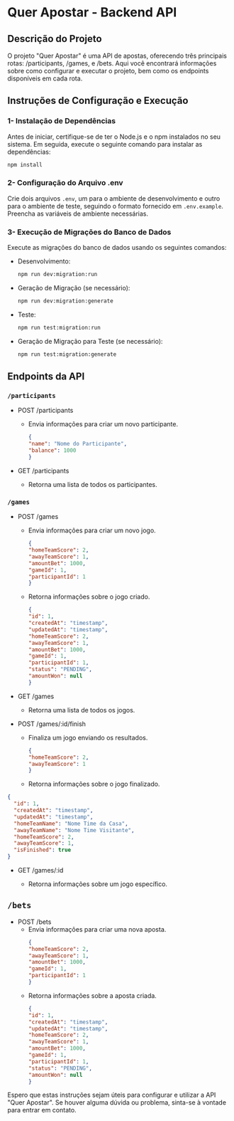 
# Quer Apostar - Backend API

## Descrição do Projeto
O projeto "Quer Apostar" é uma API de apostas, oferecendo três principais rotas: /participants, /games, e /bets. Aqui você encontrará informações sobre como configurar e executar o projeto, bem como os endpoints disponíveis em cada rota.

## Instruções de Configuração e Execução
### 1- Instalação de Dependências

Antes de iniciar, certifique-se de ter o Node.js e o npm instalados no seu sistema. Em seguida, execute o seguinte comando para instalar as dependências:

```bash 
npm install 
```

### 2- Configuração do Arquivo .env

Crie dois arquivos ```.env```, um para o ambiente de desenvolvimento e outro para o ambiente de teste, seguindo o formato fornecido em ```.env.example```. Preencha as variáveis de ambiente necessárias.

### 3- Execução de Migrações do Banco de Dados

Execute as migrações do banco de dados usando os seguintes comandos:

* Desenvolvimento:

    ```bash
    npm run dev:migration:run
    ```
* Geração de Migração (se necessário):

    ```bash
    npm run dev:migration:generate
    ```
* Teste:

    ```bash
    npm run test:migration:run
    ```
* Geração de Migração para Teste (se necessário):

    ```bash
    npm run test:migration:generate
    ```
## Endpoints da API
### ```/participants```

* POST /participants

    * Envia informações para criar um novo participante.
        ```json
        {
        "name": "Nome do Participante",
        "balance": 1000
        }
        ```
* GET /participants

    * Retorna uma lista de todos os participantes.

### ```/games```
* POST /games

    * Envia informações para criar um novo jogo.
        ```json
        {
        "homeTeamScore": 2,
        "awayTeamScore": 1,
        "amountBet": 1000,
        "gameId": 1,
        "participantId": 1
        }
        ```
    * Retorna informações sobre o jogo criado.
        ```json
        {
        "id": 1,
        "createdAt": "timestamp",
        "updatedAt": "timestamp",
        "homeTeamScore": 2,
        "awayTeamScore": 1,
        "amountBet": 1000,
        "gameId": 1,
        "participantId": 1,
        "status": "PENDING",
        "amountWon": null
        }
        ```
* GET /games

    * Retorna uma lista de todos os jogos.

* POST /games/:id/finish

    * Finaliza um jogo enviando os resultados.
        ```json
        {
        "homeTeamScore": 2,
        "awayTeamScore": 1
        }
        ```
    * Retorna informações sobre o jogo finalizado.
```json
{
  "id": 1,
  "createdAt": "timestamp",
  "updatedAt": "timestamp",
  "homeTeamName": "Nome Time da Casa",
  "awayTeamName": "Nome Time Visitante",
  "homeTeamScore": 2,
  "awayTeamScore": 1,
  "isFinished": true
}
```
* GET /games/:id

    * Retorna informações sobre um jogo específico.

## ```/bets```
* POST /bets
    * Envia informações para criar uma nova aposta.
        ```json
        {
        "homeTeamScore": 2,
        "awayTeamScore": 1,
        "amountBet": 1000,
        "gameId": 1,
        "participantId": 1
        }
        ```
    * Retorna informações sobre a aposta criada.
        ```json
        {
        "id": 1,
        "createdAt": "timestamp",
        "updatedAt": "timestamp",
        "homeTeamScore": 2,
        "awayTeamScore": 1,
        "amountBet": 1000,
        "gameId": 1,
        "participantId": 1,
        "status": "PENDING",
        "amountWon": null
        }
        ```

Espero que estas instruções sejam úteis para configurar e utilizar a API "Quer Apostar". Se houver alguma dúvida ou problema, sinta-se à vontade para entrar em contato.
